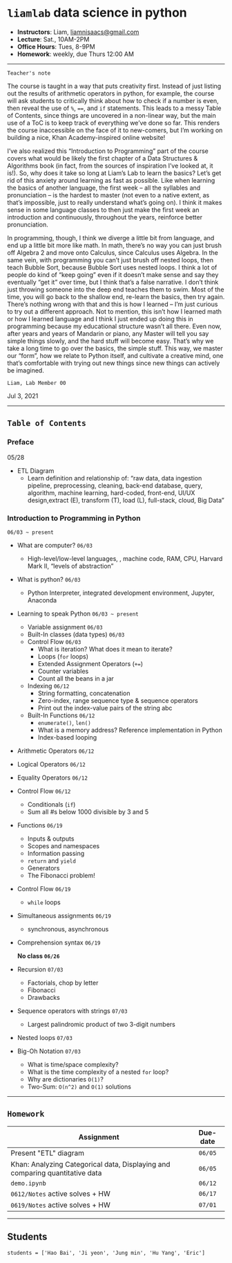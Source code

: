 # `liamlab` data science in python

- **Instructors**: Liam, liamnisaacs@gmail.com
- **Lecture**: Sat., 10AM-2PM 
- **Office Hours**: Tues, 8-9PM 
- **Homework**: weekly, due Thurs 12:00 AM

---- 

`Teacher's note`

The course is taught in a way that puts creativity first. Instead of just listing out the results of arithmetic operators in python, for example, the course will ask students to critically think about how to check if a number is even, then reveal the use of `%`, `==`, and `if` statements. This leads to a messy Table of Contents, since things are uncovered in a non-linear way, but the main use of a ToC is to keep track of everything we’ve done so far. This renders the course inaccessible on the face of it to new-comers, but I’m working on building a nice, Khan Academy-inspired online website!

I’ve also realized this “Introduction to Programming” part of the course covers what would be likely the first chapter of a Data Structures & Algorithms book (in fact, from the sources of inspiration I’ve looked at, it is!). So, why does it take so long at Liam’s Lab to learn the basics? Let’s get rid of this anxiety around learning as fast as possible. Like when learning the basics of another language, the first week – all the syllables and pronunciation – is the hardest to master (not even to a native extent, as that’s impossible, just to really understand what’s going on). I think it makes sense in some language classes to then just make the first week an introduction and continuously, throughout the years, reinforce better pronunciation. 

In programming, though, I think we diverge a little bit from language, and end up a little bit more like math. In math, there’s no way you can just brush off Algebra 2 and move onto Calculus, since Calculus uses Algebra. In the same vein, with programming you can’t just brush off nested loops, then teach Bubble Sort, because Bubble Sort uses nested loops. I think a lot of people do kind of “keep going” even if it doesn’t make sense and say they eventually “get it” over time, but I think that’s a false narrative. I don’t think just throwing someone into the deep end teaches them to swim. Most of the time, you will go back to the shallow end, re-learn the basics, then try again. There’s nothing wrong with that and this is how I learned – I’m just curious to try out a different approach. Not to mention, this isn’t how I learned math or how I learned language and I think I just ended up doing this in programming because my educational structure wasn’t all there. Even now, after years and years of Mandarin or piano, any Master will tell you say simple things slowly, and the hard stuff will become easy. That’s why we take a long time to go over the basics, the simple stuff. This way, we master our “form”, how we relate to Python itself, and cultivate a creative mind, one that’s comfortable with trying out new things since new things can actively be imagined.

`Liam, Lab Member 00`

Jul 3, 2021

----

## `Table of Contents`

### Preface 

05/28

- ETL Diagram
  - Learn definition and relationship of: “raw data, data ingestion pipeline, preprocessing, cleaning, back-end database, query, algorithm, machine learning, hard-coded, front-end, UI/UX design,extract (E), transform (T), load (L), full-stack, cloud, Big Data”

### Introduction to Programming in Python 

`06/03 ~ present` 

- What are computer?  `06/03`                                       
    - High-level/low-level languages, , machine code, RAM, CPU, Harvard Mark II, “levels of abstraction” 


- What is python? `06/03`
    - Python Interpreter, integrated development environment, Jupyter, Anaconda

- Learning to speak Python `06/03 ~ present`

    - Variable assignment `06/03`
    - Built-In classes (data types) `06/03`
    - Control Flow `06/03`
        - What is iteration? What does it mean to iterate? 
        - Loops (`for` loops)
        - Extended Assignment Operators (`+=`) 
        - Counter variables
        - Count all the beans in a jar
   - Indexing `06/12`
        - String formatting, concatenation
        - Zero-index, range sequence type & sequence operators 
        - Print out the index-value pairs of the string abc 
  - Built-In Functions `06/12`
       - `enumerate()`, `len()`
       - What is a memory address? Reference implementation in Python
       - Index-based looping 
 - Arithmetic Operators `06/12`
 - Logical Operators `06/12`
 - Equality Operators `06/12`
 - Control Flow `06/12`
     - Conditionals (`if`) 
     - Sum all #s below 1000 divisible by 3 and 5
 - Functions `06/19`
     - Inputs & outputs
     - Scopes and namespaces 
     - Information passing
     - `return` and `yield`
     - Generators
     - The Fibonacci problem!
 - Control Flow `06/19` 
     - `while` loops
 - Simultaneous assignments `06/19`
     - synchronous, asynchronous
 - Comprehension syntax `06/19`
   
   **No class `06/26`**
   
 - Recursion `07/03`
    - Factorials, chop by letter 
    - Fibonacci
    - Drawbacks 
 - Sequence operators with strings `07/03`
    - Largest palindromic product of two 3-digit numbers 
 - Nested loops `07/03`
 - Big-Oh Notation `07/03`
    - What is time/space complexity? 
    - What is the time complexity of a nested `for` loop?
    - Why are dictionaries `O(1)`? 
    - Two-Sum: `O(n^2)` and `O(1)` solutions

----
## `Homework`



| Assignment        | Due-date           |
| ------------- |:-------------:|
| Present "ETL" diagram      | `06/05` |
| Khan: Analyzing Categorical data, Displaying and comparing quantitative data | `06/05` |
| `demo.ipynb` | `06/12` |
| `0612/Notes` active solves + HW | `06/17` |
| `0619/Notes` active solves + HW | `07/01` |

----
## Students

`students = ['Hao Bai', 'Ji yeon', 'Jung min', 'Hu Yang', 'Eric']`
